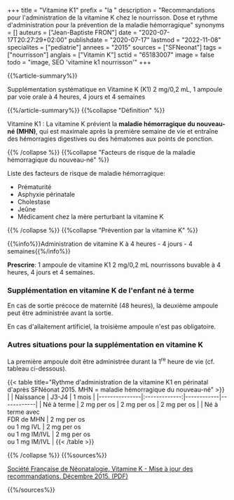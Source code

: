 +++
title = "Vitamine K1"
prefix = "la "
description = "Recommandations pour l'administration de la vitamine K chez le nourrisson. Dose et rythme d'administration pour la prévention de la maladie hémorragique"
synonyms = []
auteurs = ["Jean-Baptiste FRON"]
date = "2020-07-17T20:27:29+02:00"
publishdate = "2020-07-17"
lastmod = "2022-11-08"
specialites = ["pediatrie"]
annees = "2015"
sources = ["SFNeonat"]
tags = ["nourrisson"]
anglais = ["Vitamin K"]
sctid = "65183007"
image = false
todo = "image, SEO 'vitamine k1 nourrisson'"
+++

{{%article-summary%}}

Supplémentation systématique en Vitamine K (K1) 2 mg/0,2 mL, 1 ampoule par voie orale à 4 heures, 4 jours et 4 semaines

{{%/article-summary%}}
{{%collapse "Définition" %}}

Vitamine K1
: La vitamine K prévient la **maladie hémorragique du nouveau-né (MHN)**, qui est maximale après la première semaine de vie et entraîne des hémorragies digestives ou des hématomes aux points de ponction.

{{% /collapse %}}
{{%collapse "Facteurs de risque de la maladie hémorragique du nouveau-né" %}}

Liste des facteurs de risque de maladie hémorragique:

- Prématurité
- Asphyxie périnatale
- Cholestase
- Jeûne
- Médicament chez la mère perturbant la vitamine K

{{% /collapse %}}
{{%collapse "Prévention par la vitamine K" %}}

{{%info%}}Administration de vitamine K à 4 heures - 4 jours - 4 semaines{{%/info%}}

**Prescrire**: 1 ampoule de vitamine K1 2 mg/0,2 mL nourrissons buvable à 4 heures, 4 jours et 4 semaines.

### Supplémentation en vitamine K de l'enfant né à terme

En cas de sortie précoce de maternité (48 heures), la deuxième ampoule peut être administrée avant la sortie.

En cas d'allaitement artificiel, la troisième ampoule n'est pas obligatoire.

### Autres situations pour la supplémentation en vitamine K

La première ampoule doit être administrée durant la 1<sup>re</sup> heure de vie (cf. tableau ci-dessous).

{{< table title="Rythme d'administration de la vitamine K1 en périnatal d'après SFNéonat 2015. MHN = maladie hémorragique du nouveau-né" >}}
|               | Naissance     | J3-J4      | 1 mois     |
|---------------|:-------------:|------------|------------|
| Né à terme    | 2 mg per os    | 2 mg per os | 2 mg per os |
| Né à terme avec<br> FDR de MHN | 2 mg per os<br>ou 1 mg IVL | 2 mg per os<br>ou 1 mg IM/IVL | 2 mg per os<br>ou 1 mg IM/IVL |
{{< /table >}}

{{% /collapse %}}
{{%sources%}}

[Société Française de Néonatalogie. Vitamine K - Mise à jour des recommandations. Décembre 2015. (PDF)](https://afpa.org/content/uploads/2017/07/4_-7_sfn_recommandations_vitamine_k_maj_2015.pdf)

{{%/sources%}}
